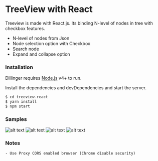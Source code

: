 # TreeView with React

Treeview is made with React.js. Its binding N-level of nodes in tree with checkbox features.

  - N-level of nodes from Json
  - Node selection option with Checkbox
  - Search node
  - Expand and collapse option


### Installation

Dillinger requires [Node.js](https://nodejs.org/) v4+ to run.

Install the dependencies and devDependencies and start the server.

```sh
$ cd treeview-react
$ yarn install
$ npm start
```
### Samples
![alt text](https://i.ibb.co/SwLg59C/picturemessage-gldzh3qd-rxt.png)
![alt text](https://i.ibb.co/vvPLTvq/picturemessage-swo451pp-uig.png)
![alt text](https://i.ibb.co/gtwgfWH/picturemessage-n4vekzb0-40x.png)
![alt text](https://i.ibb.co/LJT8Y2V/picturemessage-dqszeegp-5jr.png)

### Notes

    - Use Proxy CORS enabled browser (Chrome disable security)
